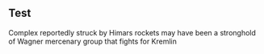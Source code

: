 ## Test

Complex reportedly struck by Himars rockets may have been a stronghold of Wagner mercenary group that fights for Kremlin